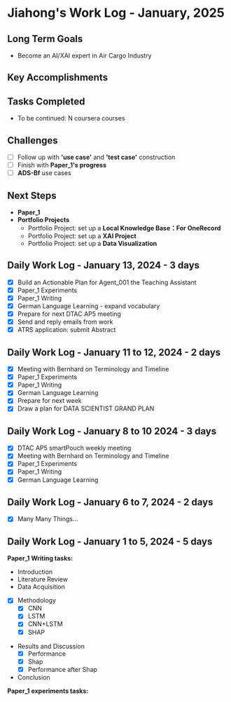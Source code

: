 # Jiahong's Work Log - January, 2025

## Long Term Goals

* Become an AI/XAI expert in Air Cargo Industry

## **Key Accomplishments**



## **Tasks Completed**

* To be continued: N coursera courses

## **Challenges**

* [ ] Follow up with **'use case'** and **'test case'** construction
* [ ] Finish with **Paper_1's progress**
* [ ] **ADS-Bf** use cases

## **Next Steps**

* **Paper_1**
* **Portfolio Projects**
  - Portfolio Project: set up a **Local Knowledge Base：For OneRecord**
  - Portfolio Project: set up a **XAI Project**
  - Portfolio Project: set up a **Data Visualization**

## Daily Work Log - January 13, 2024 - **3 days**

  - [X] Build an Actionable Plan for Agent_001 the Teaching Assistant
  - [X] Paper_1 Experiments
  - [X] Paper_1 Writing
  - [X] German Language Learning - expand vocabulary
  - [X] Prepare for next DTAC AP5 meeting
  - [X] Send and reply emails from work
  - [X] ATRS application: submit Abstract

## Daily Work Log - January 11 to 12, 2024 - **2 days**

  - [X] Meeting with Bernhard on Terminology and Timeline
  - [X] Paper_1 Experiments
  - [X] Paper_1 Writing
  - [X] German Language Learning
  - [X] Prepare for next week
  - [X] Draw a plan for DATA SCIENTIST GRAND PLAN

## Daily Work Log - January 8 to 10 2024 - **3 days**

  - [X] DTAC AP5 smartPouch weekly meeting
  - [X] Meeting with Bernhard on Terminology and Timeline
  - [X] Paper_1 Experiments
  - [X] Paper_1 Writing
  - [X] German Language Learning

## Daily Work Log - January 6 to 7, 2024 - **2 days**

  - [X] Many Many Things...

## Daily Work Log - January 1 to 5, 2024 - **5 days**

**Paper_1 Writing tasks:**
  - Introduction
  - Literature Review
  - Data Acquisition
  - [X] Methodology
    - [X] CNN
    - [X] LSTM
    - [X] CNN+LSTM
    - [X] SHAP
  - Results and Discussion
    - [X] Performance
    - [X] Shap
    - [X] Performance after Shap
  - Conclusion

**Paper_1 experiments tasks:**

